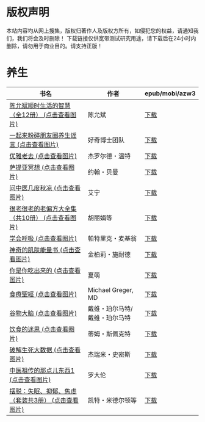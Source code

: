 # 版权声明

本站内容均从网上搜集，版权归著作人及版权方所有，如侵犯您的权益，请通知我们，我们将会及时删除！ 下载链接仅供宽带测试研究用途，请下载后在24小时内删除，请勿用于商业目的。请支持正版！

# 养生

| 书名 | 作者 | epub/mobi/azw3 |
| --- | --- | --- |
| [陈允斌顺时生活的智慧（全12册） (点击查看图片)](https://www.dushupai.com/attachment/2024/06/12/efcfb0d4cfe02157.jpg) | 陈允斌 | [下载](https://url89.ctfile.com/f/31084289-1375498798-9bff2a?p=8866) |
| [一起来粉碎朋友圈养生谣言 (点击查看图片)](https://www.dushupai.com/attachment/2024/06/11/433c73a327354f34.jpg) | 好奇博士团队 | [下载](https://url89.ctfile.com/f/31084289-1375510414-2a5276?p=8866) |
| [优雅老去 (点击查看图片)](https://www.dushupai.com/attachment/2024/06/09/62c9a6ebb381f80a.jpg) | 杰罗尔德・温特 | [下载](https://url89.ctfile.com/f/31084289-1356990655-a922dd?p=8866) |
| [萨提亚冥想 (点击查看图片)](https://www.dushupai.com/attachment/2024/06/09/c451b595d8b281ce.jpg) | 约翰・贝曼 | [下载](https://url89.ctfile.com/f/31084289-1356984265-55ff8b?p=8866) |
| [问中医几度秋凉 (点击查看图片)](https://www.dushupai.com/attachment/2024/06/09/8eb19ef2f35002d6.jpg) | 艾宁 | [下载](https://url89.ctfile.com/f/31084289-1356983815-ca2b85?p=8866) |
| [很老很老的老偏方大全集（共10册） (点击查看图片)](https://www.dushupai.com/attachment/2024/06/08/e9f481de7bde53bf.jpg) | 胡丽娟等 | [下载](https://url89.ctfile.com/f/31084289-1357049275-0ea080?p=8866) |
| [学会呼吸 (点击查看图片)](https://www.dushupai.com/attachment/2024/06/08/17de880dbaa28775.jpg) | 帕特里克・麦基翁 | [下载](https://url89.ctfile.com/f/31084289-1357045447-9e3be2?p=8866) |
| [神奇的肌肤能量书 (点击查看图片)](https://www.dushupai.com/attachment/2024/06/07/e8ea88c009b06d4b.jpg) | 金柏莉・施耐德 | [下载](https://url89.ctfile.com/f/31084289-1357038670-c2a947?p=8866) |
| [你是你吃出来的 (点击查看图片)](https://www.dushupai.com/attachment/2024/06/07/5e1e12b5d2890c64.jpg) | 夏萌 | [下载](https://url89.ctfile.com/f/31084289-1357034914-d89bbb?p=8866) |
| [食療聖經 (点击查看图片)](https://www.dushupai.com/attachment/2024/06/06/3a999595cd967949.jpg) | Michael Greger, MD | [下载](https://url89.ctfile.com/f/31084289-1357031794-797945?p=8866) |
| [谷物大脑 (点击查看图片)](https://www.dushupai.com/attachment/2024/06/06/f1ea8a35bd6b51e8.jpg) | 戴维・珀尔马特/戴维・珀尔马特 | [下载](https://url89.ctfile.com/f/31084289-1357031755-790ed2?p=8866) |
| [饮食的迷思 (点击查看图片)](https://www.dushupai.com/attachment/2024/06/06/44c564f3065c73e5.jpg) | 蒂姆・斯佩克特 | [下载](https://url89.ctfile.com/f/31084289-1357029718-6b2d54?p=8866) |
| [破解生死大数据 (点击查看图片)](https://www.dushupai.com/attachment/2024/06/05/701c51759c388593.jpg) | 杰瑞米・史密斯 | [下载](https://url89.ctfile.com/f/31084289-1357029103-b96a45?p=8866) |
| [中医祖传的那点儿东西1 (点击查看图片)](https://www.dushupai.com/attachment/2024/06/04/b14782f17d14f602.jpg) | 罗大伦 | [下载](https://url89.ctfile.com/f/31084289-1357023940-2253ae?p=8866) |
| [摆脱：失眠、抑郁、焦虑（套装共3册） (点击查看图片)](https://www.dushupai.com/attachment/2024/06/03/3e89c7357e257163.jpg) | 凯特・米德尔顿等 | [下载](https://url89.ctfile.com/f/31084289-1357019281-098512?p=8866) |
